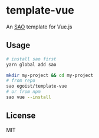 # template-vue

An [SAO](https://github.com/egoist/sao) template for Vue.js

## Usage

```bash
# install sao first
yarn global add sao

mkdir my-project && cd my-project
# from repo
sao egoist/template-vue
# or from npm
sao vue --install
```

## License

MIT